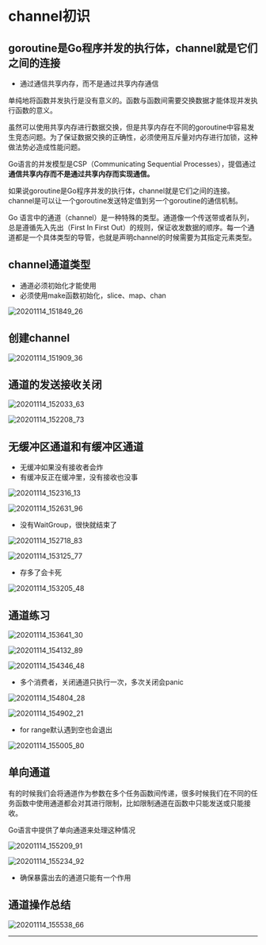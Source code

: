 # channel初识


## goroutine是Go程序并发的执行体，channel就是它们之间的连接

* 通过通信共享内存，而不是通过共享内存通信

单纯地将函数并发执行是没有意义的。函数与函数间需要交换数据才能体现并发执行函数的意义。

虽然可以使用共享内存进行数据交换，但是共享内存在不同的goroutine中容易发生竞态问题。为了保证数据交换的正确性，必须使用互斥量对内存进行加锁，这种做法势必造成性能问题。

Go语言的并发模型是CSP（Communicating Sequential Processes），提倡通过**通信共享内存而不是通过共享内存而实现通信。**

如果说goroutine是Go程序并发的执行体，channel就是它们之间的连接。channel是可以让一个goroutine发送特定值到另一个goroutine的通信机制。

Go 语言中的通道（channel）是一种特殊的类型。通道像一个传送带或者队列，总是遵循先入先出（First In First Out）的规则，保证收发数据的顺序。每一个通道都是一个具体类型的导管，也就是声明channel的时候需要为其指定元素类型。


## channel通道类型

* 通道必须初始化才能使用
* 必须使用make函数初始化，slice、map、chan

![20201114_151849_26](image/20201114_151849_26.png)

## 创建channel

![20201114_151909_36](image/20201114_151909_36.png)


## 通道的发送接收关闭

![20201114_152033_63](image/20201114_152033_63.png)

![20201114_152208_73](image/20201114_152208_73.png)

## 无缓冲区通道和有缓冲区通道

* 无缓冲如果没有接收者会炸
* 有缓冲反正在缓冲里，没有接收也没事

![20201114_152316_13](image/20201114_152316_13.png)

![20201114_152631_96](image/20201114_152631_96.png)

* 没有WaitGroup，很快就结束了

![20201114_152718_83](image/20201114_152718_83.png)

![20201114_153125_77](image/20201114_153125_77.png)

* 存多了会卡死

![20201114_153205_48](image/20201114_153205_48.png)

## 通道练习

![20201114_153641_30](image/20201114_153641_30.png)

![20201114_154132_89](image/20201114_154132_89.png)

![20201114_154346_48](image/20201114_154346_48.png)

* 多个消费者，关闭通道只执行一次，多次关闭会panic

![20201114_154804_28](image/20201114_154804_28.png)

![20201114_154902_21](image/20201114_154902_21.png)

* for range默认遇到空也会退出

![20201114_155005_80](image/20201114_155005_80.png)

## 单向通道

有的时候我们会将通道作为参数在多个任务函数间传递，很多时候我们在不同的任务函数中使用通道都会对其进行限制，比如限制通道在函数中只能发送或只能接收。

Go语言中提供了单向通道来处理这种情况

![20201114_155209_91](image/20201114_155209_91.png)

![20201114_155234_92](image/20201114_155234_92.png)

* 确保暴露出去的通道只能有一个作用

## 通道操作总结

![20201114_155538_66](image/20201114_155538_66.png) 



---
